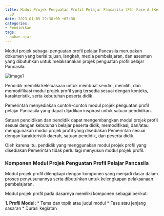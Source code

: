 ```yaml
---
title: Modul Projek Penguatan Profil Pelajar Pancasila (P5) Fase A (Kelas 1 dan 2)
  SD
date: 2023-01-09 22:38:00 +07:00
categories:
- Pendidikan
tags:
- bahan ajar
---
```


Modul projek sebagai penguatan profil pelajar Pancasila merupakan dokumen yang berisi tujuan, langkah, media pembelajaran, dan asesmen yang dibutuhkan untuk melaksanakan projek penguatan profil pelajar Pancasila.

![image1](https://blogger.googleusercontent.com/img/b/R29vZ2xl/AVvXsEgkOV_0cGkijAWiuDx0sUPAri_NzBaBj5v7TAPuVleQ9BEEBmmPLuTVKoWDZgqUlICs7ygmIf0VERniP08fvlACD2ObIB9b5DrRsb0f1_QkRX7JNyfTWZGrfgpYOIHLejTp-hRACEuSSm28npaNHbg9UF2WFTANLnTpkMEEdbEtvIB0CL68tNJCgcue6g/s1300/2.jpg)

Pendidik memiliki keleluasaan untuk membuat sendiri, memilih, dan memodifikasi modul projek profil yang tersedia sesuai dengan konteks, karakteristik, serta kebutuhan peserta didik. 

Pemerintah menyediakan contoh-contoh modul projek penguatan profil pelajar Pancasila yang dapat dijadikan inspirasi untuk satuan pendidikan. 

Satuan pendidikan dan pendidik dapat mengembangkan modul projek profil sesuai dengan kebutuhan belajar peserta didik, memodifikasi, dan/atau menggunakan modul projek profil yang disediakan Pemerintah sesuai dengan karakteristik daerah, satuan pendidik, dan peserta didik. 

Oleh karena itu, pendidik yang menggunakan modul projek profil yang disediakan Pemerintah tidak perlu lagi menyusun modul projek profil.

### Komponen Modul Projek Penguatan Profil Pelajar Pancasila

Modul projek profil dilengkapi dengan komponen yang menjadi dasar dalam proses penyusunannya serta dibutuhkan untuk kelengkapan pelaksanaan pembelajaran. 

Modul projek profil pada dasarnya memiliki komponen sebagai berikut:

**1. Profil Modul:**
    * Tema dan topik atau judul modul
    * Fase atau jenjang sasaran
    * Durasi kegiatan